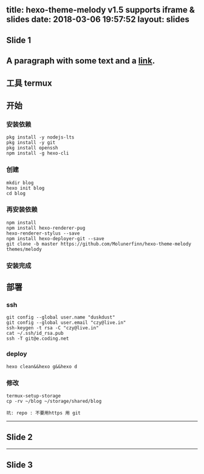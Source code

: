 title: hexo-theme-melody v1.5 supports iframe & slides
date: 2018-03-06 19:57:52
layout: slides
---

## Slide 1

## A paragraph with some text and a [link](http://hakim.se).



## 工具 termux
## 开始
### 安装依赖
```shell
pkg install -y nodejs-lts
pkg install -y git
pkg install openssh
npm install -g hexo-cli
```
### 创建
```shell
mkdir blog
hexo init blog
cd blog
```
### 再安装依赖
```shell
npm install
npm install hexo-renderer-pug
hexo-renderer-stylus --save
npm install hexo-deployer-git --save
git clone -b master https://github.com/Molunerfinn/hexo-theme-melody themes/melody
```
### 安装完成
## 部署
### ssh
```shell
git config --global user.name "duskdust"
git config --global user.email "czy@live.in"
ssh-keygen -t rsa -C "czy@live.in"
cat ~/.ssh/id_rsa.pub
ssh -T git@e.coding.net
```
### deploy
```shell
hexo clean&&hexo g&&hexo d
```
### 修改
```shell
termux-setup-storage
cp -rv ~/blog ~/storage/shared/blog
```
    坑: repo : 不要用https 用 git 





---
## Slide 2

---

## Slide 3